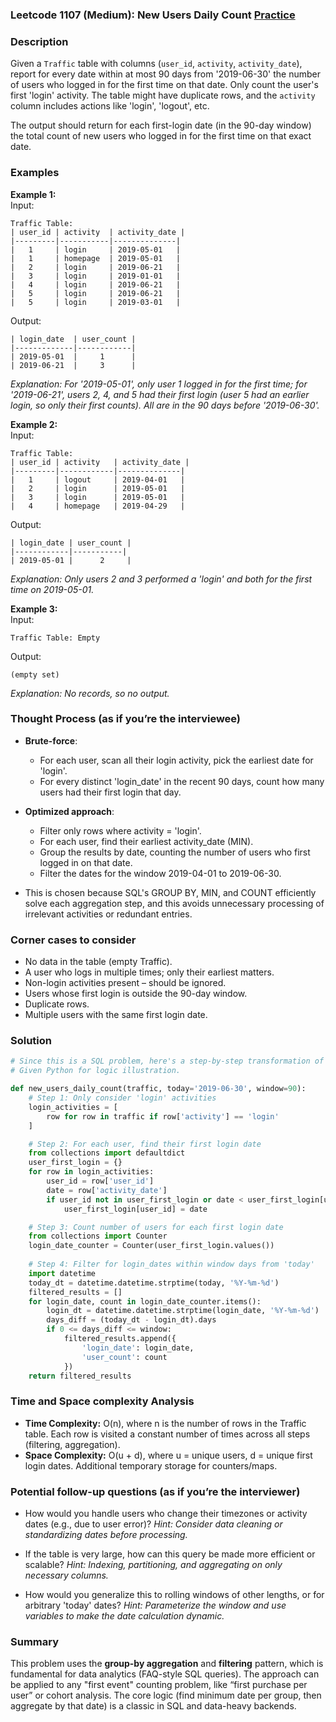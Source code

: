 ### Leetcode 1107 (Medium): New Users Daily Count [Practice](https://leetcode.com/problems/new-users-daily-count)

### Description  
Given a `Traffic` table with columns (`user_id`, `activity`, `activity_date`), report for every date within at most 90 days from '2019-06-30' the number of users who logged in for the first time on that date. Only count the user's first 'login' activity. The table might have duplicate rows, and the `activity` column includes actions like 'login', 'logout', etc.

The output should return for each first-login date (in the 90-day window) the total count of new users who logged in for the first time on that exact date.

### Examples  

**Example 1:**  
Input:  
```
Traffic Table:
| user_id | activity  | activity_date |
|---------|-----------|--------------|
|   1     | login     | 2019-05-01   |
|   1     | homepage  | 2019-05-01   |
|   2     | login     | 2019-06-21   |
|   3     | login     | 2019-01-01   |
|   4     | login     | 2019-06-21   |
|   5     | login     | 2019-06-21   |
|   5     | login     | 2019-03-01   |
```
Output:  
```
| login_date  | user_count |
|-------------|------------|
| 2019-05-01  |     1      |
| 2019-06-21  |     3      |
```
*Explanation: For '2019-05-01', only user 1 logged in for the first time; for '2019-06-21', users 2, 4, and 5 had their first login (user 5 had an earlier login, so only their first counts). All are in the 90 days before '2019-06-30'.*

**Example 2:**  
Input:  
```
Traffic Table:
| user_id | activity   | activity_date |
|---------|------------|--------------|
|   1     | logout     | 2019-04-01   |
|   2     | login      | 2019-05-01   |
|   3     | login      | 2019-05-01   |
|   4     | homepage   | 2019-04-29   |
```
Output:  
```
| login_date | user_count |
|------------|-----------|
| 2019-05-01 |      2     |
```
*Explanation: Only users 2 and 3 performed a 'login' and both for the first time on 2019-05-01.*

**Example 3:**  
Input:  
```
Traffic Table: Empty
```
Output:  
```
(empty set)
```
*Explanation: No records, so no output.*

### Thought Process (as if you’re the interviewee)  
- **Brute-force**:
  - For each user, scan all their login activity, pick the earliest date for 'login'.
  - For every distinct 'login_date' in the recent 90 days, count how many users had their first login that day.

- **Optimized approach**:
  - Filter only rows where activity = 'login'.
  - For each user, find their earliest activity_date (MIN).
  - Group the results by date, counting the number of users who first logged in on that date.
  - Filter the dates for the window 2019-04-01 to 2019-06-30.

- This is chosen because SQL's GROUP BY, MIN, and COUNT efficiently solve each aggregation step, and this avoids unnecessary processing of irrelevant activities or redundant entries.

### Corner cases to consider  
- No data in the table (empty Traffic).
- A user who logs in multiple times; only their earliest matters.
- Non-login activities present – should be ignored.
- Users whose first login is outside the 90-day window.
- Duplicate rows.
- Multiple users with the same first login date.

### Solution

```python
# Since this is a SQL problem, here's a step-by-step transformation of the logic.
# Given Python for logic illustration.

def new_users_daily_count(traffic, today='2019-06-30', window=90):
    # Step 1: Only consider 'login' activities
    login_activities = [
        row for row in traffic if row['activity'] == 'login'
    ]

    # Step 2: For each user, find their first login date
    from collections import defaultdict
    user_first_login = {}
    for row in login_activities:
        user_id = row['user_id']
        date = row['activity_date']
        if user_id not in user_first_login or date < user_first_login[user_id]:
            user_first_login[user_id] = date

    # Step 3: Count number of users for each first login date
    from collections import Counter
    login_date_counter = Counter(user_first_login.values())
    
    # Step 4: Filter for login_dates within window days from 'today'
    import datetime
    today_dt = datetime.datetime.strptime(today, '%Y-%m-%d')
    filtered_results = []
    for login_date, count in login_date_counter.items():
        login_dt = datetime.datetime.strptime(login_date, '%Y-%m-%d')
        days_diff = (today_dt - login_dt).days
        if 0 <= days_diff <= window:
            filtered_results.append({
                'login_date': login_date,
                'user_count': count
            })
    return filtered_results
```

### Time and Space complexity Analysis  

- **Time Complexity:** O(n), where n is the number of rows in the Traffic table. Each row is visited a constant number of times across all steps (filtering, aggregation).
- **Space Complexity:** O(u + d), where u = unique users, d = unique first login dates. Additional temporary storage for counters/maps.

### Potential follow-up questions (as if you’re the interviewer)  

- How would you handle users who change their timezones or activity dates (e.g., due to user error)?
  *Hint: Consider data cleaning or standardizing dates before processing.*

- If the table is very large, how can this query be made more efficient or scalable?
  *Hint: Indexing, partitioning, and aggregating on only necessary columns.*

- How would you generalize this to rolling windows of other lengths, or for arbitrary 'today' dates?
  *Hint: Parameterize the window and use variables to make the date calculation dynamic.*

### Summary
This problem uses the **group-by aggregation** and **filtering** pattern, which is fundamental for data analytics (FAQ-style SQL queries). The approach can be applied to any "first event" counting problem, like “first purchase per user” or cohort analysis. The core logic (find minimum date per group, then aggregate by that date) is a classic in SQL and data-heavy backends.